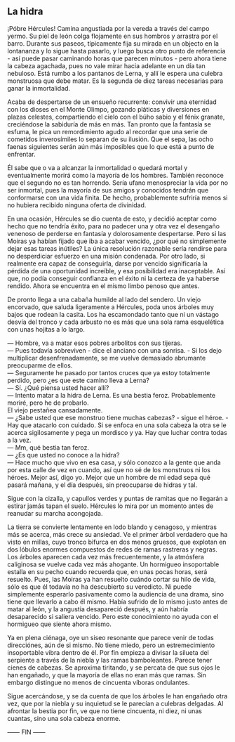 ## La hidra

¡Póbre Hércules! Camina angustiada por la vereda a través del campo yermo. Su piel de león colga flojamente en sus hombros y arrastra por el barro. Durante sus paseos, típicamente fija su mirada en un objecto en la lontananza y lo sigue hasta pasarlo, y luego busca otro punto de referencia - así puede pasar caminando horas que parecen minutos - pero ahora tiene la cabeza agachada, pues no vale mirar hacia adelante en un día tan nebuloso. Está rumbo a los pantanos de Lerna, y allí le espera una culebra monstruosa que debe matar. Es la segunda de diez tareas necesarias para ganar la inmortalidad.

Acaba de despertarse de un ensueño recurrente: convivir una eternidad con los dioses en el Monte Olimpo, gozando pláticas y diversiones en plazas celestes, compartiendo el cielo con el búho sabio y el fénix granate, creciéndose la sabiduría de más en más. Tan pronto que la fantasía se esfuma, le pica un remordimiento agudo al recordar que una serie de cometidos inverosímiles lo separan de su ilusión. Que el sepa, las ocho faenas siguientes serán aún más imposibles que lo que está a punto de enfrentar.

Él sabe que o va a alcanzar la inmortalidad o quedará mortal y eventualmente morirá como la mayoría de los hombres. También reconoce que el segundo no es tan horrendo. Sería ufano menospreciar la vida por no ser inmortal, pues la mayoría de sus amigos y conocidos tendrán que conformarse con una vida finita. De hecho, probablemente sufriría menos si no hubiera recibido ninguna oferta de divinidad.

En una ocasión, Hércules se dio cuenta de esto, y decidió aceptar como hecho que no tendría éxito, para no padecer una y otra vez el desengaño venenoso de perderse en fantasía y dolorosamente despertarse. Pero si las Moiras ya habían fijado que iba a acabar vencido, ¿por qué no simplemente dejar esas tareas inútiles? La única resolución razonable sería rendirse para no desperdiciar esfuerzo en una misión condenada. Por otro lado, si realmente era capaz de conseguirla, darse por vencido significaría la pérdida de una oportunidad increíble, y esa posibilidad era inaceptable. Así que, no podía conseguir confianza en el éxito ni la certeza de ya haberse rendido. Ahora se encuentra en el mismo limbo penoso que antes.

De pronto llega a una cabaña humilde al lado del sendero. Un viejo encorvado, que saluda ligeramente a Hércules, poda unos árboles muy bajos que rodean la casita. Los ha escamondado tanto que ni un vástago desvía del tronco y cada arbusto no es más que una sola rama esquelética con unas hojitas a lo largo.  

— Hombre, va a matar esos pobres arbolitos con sus tijeras.  
— Pues todavía sobreviven - dice el anciano con una sonrisa. - Si los dejo multiplicar desenfrenadamente, se me vuelve demasiado abrumante preocuparme de ellos.  
— Seguramente he pasado por tantos cruces que ya estoy totalmente perdido, pero ¿es que este camino lleva a Lerna?  
— Sí. ¿Qué piensa usted hacer allí?  
— Intento matar a la hidra de Lerna. Es una bestia feroz. Probablemente moriré, pero he de probarlo.  
El viejo pestañea cansadamente.  
— ¿Sabe usted que ese monstruo tiene muchas cabezas? - sigue el héroe. - Hay que atacarlo con cuidado. Si se enfoca en una sola cabeza la otra se le acerca sigilosamente y pega un mordisco y ya. Hay que luchar contra todas a la vez.  
— Mm, qué bestia tan feroz.  
— ¿Es que usted no conoce a la hidra?  
— Hace mucho que vivo en esa casa, y sólo conozco a la gente que anda por esta calle de vez en cuando, así que no sé de los monstruos ni los héroes. Mejor así, digo yo. Mejor que un hombre de mi edad sepa qué pasará mañana, y el día después, sin preocuparse de hidras y tal.  

Sigue con la cizalla, y capullos verdes y puntas de ramitas que no llegarán a estirar jamás tapan el suelo. Hércules lo mira por un momento antes de reanudar su marcha acongojada.

La tierra se convierte lentamente en lodo blando y cenagoso, y mientras más se acerca, más crece su ansiedad. Ve el primer árbol verdadero que ha visto en millas, cuyo tronco bifurca en dos menos gruesos, que explotan en dos lóbulos enormes compuestos de redes de ramas rastreras y negras. Los árboles aparecen cada vez más frecuentemente, y la atmósfera caliginosa se vuelve cada vez más ahogante. Un hormigueo insoportable estalla en su pecho cuando recuerda que, en unas pocas horas, será resuelto. Pues, las Moiras ya han resuelto cuándo cortar su hilo de vida, sólo es que él todavía no ha descubierto su veredicto. Ni puede simplemente esperarlo pasivamente como la audiencia de una drama, sino tiene que llevarlo a cabo él mismo. Había sufrido de lo mismo justo antes de matar al león, y la angustia desapareció después, y aún habría desaparecido si saliera vencido. Pero este conocimiento no ayuda con el hormigueo que siente ahora mismo.

Ya en plena ciénaga, oye un siseo resonante que parece venir de todas direcciónes, aún de si mismo. No tiene miedo, pero un estremecimiento insoportable vibra dentro de él. Por fin empieza a divisar la silueta del serpiente a través de la niebla y las ramas bamboleantes. Parece tener cienes de cabezas. Se aproxima tiritando, y se percata de que sus ojos le han engañado, y que la mayoría de ellas no eran más que ramas. Sin embargo distingue no menos de cincuenta víboras ondulantes.

Sigue acercándose, y se da cuenta de que los árboles le han engañado otra vez, que por la niebla y su inquietud se le parecían a culebras delgadas. Al afrontar la bestia por fin, ve que no tiene cincuenta, ni diez, ni unas cuantas, sino una sola cabeza enorme.

—— FIN ——
